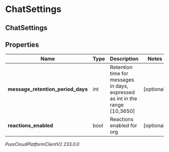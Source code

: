 # ChatSettings

## ChatSettings

## Properties

|Name | Type | Description | Notes|
|------------ | ------------- | ------------- | -------------|
| **message_retention_period_days** | int | Retention time for messages in days, expressed as int in the range [10,3650] | [optional] |
| **reactions_enabled** | bool | Reactions enabled for org | [optional] |



_PureCloudPlatformClientV2 233.0.0_
